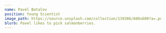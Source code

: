```yaml
---
name: Pavel Batalov
position: Young Scientist
image_path: https://source.unsplash.com/collection/139386/600x600?a=.png
blurb: Pavel likes to pick salmonberries.
---
```

